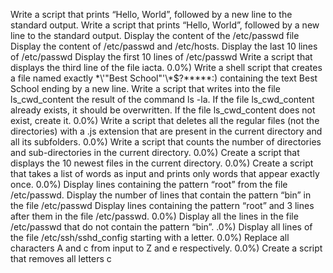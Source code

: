 Write a script that prints “Hello, World”, followed by a new line to the standard output.
Write a script that prints “Hello, World”, followed by a new line to the standard output.
Display the content of the /etc/passwd file
Display the content of /etc/passwd and /etc/hosts.
Display the last 10 lines of /etc/passwd
Display the first 10 lines of /etc/passwd
Write a script that displays the third line of the file iacta.
0.0%)
Write a shell script that creates a file named exactly \*\\'"Best School"\'\\*$\?\*\*\*\*\*:) containing the text Best School ending by a new line.
Write a script that writes into the file ls_cwd_content the result of the command ls -la. If the file ls_cwd_content already exists, it should be overwritten. If the file ls_cwd_content does not exist, create it.
0.0%)
Write a script that deletes all the regular files (not the directories) with a .js extension that are present in the current directory and all its subfolders.
0.0%)
Write a script that counts the number of directories and sub-directories in the current directory.
0.0%)
Create a script that displays the 10 newest files in the current directory.
0.0%)
Create a script that takes a list of words as input and prints only words that appear exactly once.
0.0%)
Display lines containing the pattern “root” from the file /etc/passwd.
Display the number of lines that contain the pattern “bin” in the file /etc/passwd
Display lines containing the pattern “root” and 3 lines after them in the file /etc/passwd.
0.0%)
Display all the lines in the file /etc/passwd that do not contain the pattern “bin”.
.0%)
Display all lines of the file /etc/ssh/sshd_config starting with a letter.
0.0%)
Replace all characters A and c from input to Z and e respectively.
0.0%)
Create a script that removes all letters c

